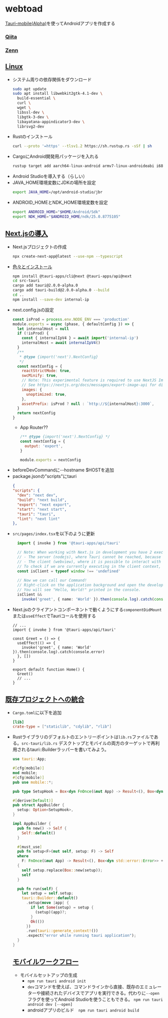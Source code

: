# webtoad
[Tauri-mobile(Alpha)](https://next--tauri.netlify.app/next/mobile/)を使ってAndroidアプリを作成する
### [Qiita](https://qiita.com/aqua_ix/items/d8d0c373df074fc599fc#tauri-mobile-%E3%81%AE%E5%AE%9F%E8%A1%8C)
### [Zenn](https://zenn.dev/laiso/articles/825ee7e652ad1b#android%E3%82%A2%E3%83%97%E3%83%AA%E3%81%AE%E3%83%93%E3%83%AB%E3%83%89)

## [Linux](https://next--tauri.netlify.app/next/guides/getting-started/prerequisites/linux)
- システム周りの依存関係をダウンロード
  ```bash
  sudo apt update
  sudo apt install libwebkit2gtk-4.1-dev \
    build-essential \
    curl \
    wget \
    libssl-dev \
    libgtk-3-dev \
    libayatana-appindicator3-dev \
    librsvg2-dev
  ```
- Rustのインストール
   ```bash
   curl --proto '=https' --tlsv1.2 https://sh.rustup.rs -sSf | sh
   ```
- CargoにAndroid開発用パッケージを入れる
   ```bash
   rustup target add aarch64-linux-android armv7-linux-androideabi i686-linux-android x86_64-linux-android
   ```
- Android Studioを導入する（らしい）
- JAVA_HOME環境変数にJDKの場所を設定
   ```bash
   export JAVA_HOME=/opt/android-studio/jbr
   ```
- ANDROID_HOMEとNDK_HOME環境変数を設定
  ```bash
  export ANDROID_HOME="$HOME/Android/Sdk"
  export NDK_HOME="$ANDROID_HOME/ndk/25.0.8775105"
  ```

## [Next.jsの導入](https://next--tauri.netlify.app/next/guides/getting-started/setup/next-js/)
- Next.jsプロジェクトの作成
  ```bash
  npx create-next-app@latest --use-npm --typescript
  ```
- [色々とインストール](https://next--tauri.netlify.app/next/mobile/development/configuration)
  ```bash
  npm install @tauri-apps/cli@next @tauri-apps/api@next
  cd src-tauri
  cargo add tauri@2.0.0-alpha.0
  cargo add tauri-build@2.0.0-alpha.0 --build
  cd ..
  npm install --save-dev internal-ip
  ```
- next.config.jsの設定
  ```js
  const isProd = process.env.NODE_ENV === 'production'
  module.exports = async (phase, { defaultConfig }) => {
    let internalHost = null
    if (!isProd) {
      const { internalIpV4 } = await import('internal-ip')
      internalHost = await internalIpV4()
    }
    /**
     * @type {import('next').NextConfig}
     */
    const nextConfig = {
      reactStrictMode: true,
      swcMinify: true,
      // Note: This experimental feature is required to use NextJS Image in SSG mode.
      // See https://nextjs.org/docs/messages/export-image-api for different workarounds.
      images: {
        unoptimized: true,
      },
      assetPrefix: isProd ? null : `http://${internalHost}:3000`,
    }
    return nextConfig
  }
  ```
  - App Router??
    ```js
    /** @type {import('next').NextConfig} */
    const nextConfig = {
      output: 'export',
    }

    module.exports = nextConfig
    ```
- beforeDevCommandに--hostname $HOSTを追加
- package.jsonの"scripts"にtauri
  ```json
  {
  "scripts": {
    "dev": "next dev",
    "build": "next build",
    "export": "next export",
    "start": "next start",
    "tauri": "tauri",
    "lint": "next lint"
  },
  ```
- `src/pages/index.tsx`を以下のように更新
  ```ts
    import { invoke } from '@tauri-apps/api/tauri'
  
    // Note: When working with Next.js in development you have 2 execution contexts:
    // - The server (nodejs), where Tauri cannot be reached, because the current context is inside of nodejs.
    // - The client (webview), where it is possible to interact with the Tauri rust backend.
    // To check if we are currently executing in the client context, we can check the type of the window object;
    const isClient = typeof window !== 'undefined'
    
    // Now we can call our Command!
    // Right-click on the application background and open the developer tools.
    // You will see "Hello, World!" printed in the console.
    isClient &&
      invoke('greet', { name: 'World' }).then(console.log).catch(console.error)
    ```
- Next.jsのクライアントコンポーネントで動くようにする`componentDidMount`または`useEffect`でTauriコールを使用する
    ```tsx
    // ...
    import { invoke } from '@tauri-apps/api/tauri'
  
    const Greet = () => {
      useEffect(() => {
        invoke('greet', { name: 'World' }).then(console.log).catch(console.error)
      }, [])
    }
  
    export default function Home() {
      Greet()
      // ...
    }
    ```
## [既存プロジェクトへの統合](https://next--tauri.netlify.app/next/mobile/development/integrate)
- `Cargo.toml`に以下を追加
  ```toml
  [lib]
  crate-type = ["staticlib", "cdylib", "rlib"]
  ```
- Rustライブラリのデフォルトのエントリーポイントは`lib.rs`ファイルである。`src-tauri/lib.rs`
  デスクトップとモバイルの両方のターゲットで再利用されるtauri::Builderラッパーを書いてみよう。
  ```rust
  use tauri::App;

  #[cfg(mobile)]
  mod mobile;
  #[cfg(mobile)]
  pub use mobile::*;
  
  pub type SetupHook = Box<dyn FnOnce(&mut App) -> Result<(), Box<dyn std::error::Error>> + Send>;
  
  #[derive(Default)]
  pub struct AppBuilder {
    setup: Option<SetupHook>,
  }
  
  impl AppBuilder {
    pub fn new() -> Self {
      Self::default()
    }
  
    #[must_use]
    pub fn setup<F>(mut self, setup: F) -> Self
    where
      F: FnOnce(&mut App) -> Result<(), Box<dyn std::error::Error>> + Send + 'static,
    {
      self.setup.replace(Box::new(setup));
      self
    }
  
    pub fn run(self) {
      let setup = self.setup;
      tauri::Builder::default()
        .setup(move |app| {
          if let Some(setup) = setup {
            (setup)(app)?;
          }
          Ok(())
        })
        .run(tauri::generate_context!())
        .expect("error while running tauri application");
    }
  }
  ```
  ## [モバイルワークフロー](https://next--tauri.netlify.app/next/mobile/development/mobile_workflow)
  - モバイルセットアップの生成
    - `npm run tauri android init`
    - `dev`コマンドを使えば、コマンドラインから直接、既存のエミュレーターや接続されたデバイスでアプリを実行できる。代わりに`--open`フラグを使ってAndroid Studioを使うこともできる。 
`npm run tauri android dev [--open]`
    - androidアプリのビルド　`npm run tauri android build`

